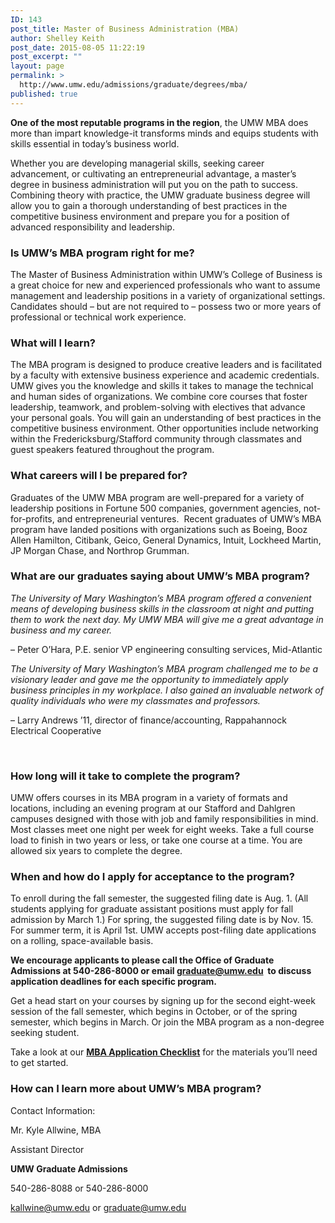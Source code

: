 ```yaml
---
ID: 143
post_title: Master of Business Administration (MBA)
author: Shelley Keith
post_date: 2015-08-05 11:22:19
post_excerpt: ""
layout: page
permalink: >
  http://www.umw.edu/admissions/graduate/degrees/mba/
published: true
---
```

<strong>One of the most reputable programs in the region</strong>, the UMW MBA does more than impart knowledge-it transforms minds and equips students with skills essential in today’s business world.

Whether you are developing managerial skills, seeking career advancement, or cultivating an entrepreneurial advantage, a master’s degree in business administration will put you on the path to success. Combining theory with practice, the UMW graduate business degree will allow you to gain a thorough understanding of best practices in the competitive business environment and prepare you for a position of advanced responsibility and leadership.

<strong><h3>Is UMW’s MBA program right for me?</strong></h3>

The Master of Business Administration within UMW’s College of Business is a great choice for new and experienced professionals who want to assume management and leadership positions in a variety of organizational settings. Candidates should – but are not required to – possess two or more years of professional or technical work experience.

<strong><h3>What will I learn?</strong></h3>

The MBA program is designed to produce creative leaders and is facilitated by a faculty with extensive business experience and academic credentials. UMW gives you the knowledge and skills it takes to manage the technical and human sides of organizations. We combine core courses that foster leadership, teamwork, and problem-solving with electives that advance your personal goals. You will gain an understanding of best practices in the competitive business environment. Other opportunities include networking within the Fredericksburg/Stafford community through classmates and guest speakers featured throughout the program.

<strong><h3>What careers will I be prepared for?</strong></h3>

Graduates of the UMW MBA program are well-prepared for a variety of leadership positions in Fortune 500 companies, government agencies, not-for-profits, and entrepreneurial ventures.  Recent graduates of UMW’s MBA program have landed positions with organizations such as Boeing, Booz Allen Hamilton, Citibank, Geico, General Dynamics, Intuit, Lockheed Martin, JP Morgan Chase, and Northrop Grumman.

<strong><h3>What are our graduates saying about UMW’s MBA program?</strong></h3>

<em>The University of Mary Washington’s MBA program offered a convenient means of developing business skills in the classroom at night and putting them to work the next day. My UMW MBA will give me a great advantage in business and my career.</em>

– Peter O’Hara, P.E. senior VP engineering consulting services, Mid-Atlantic

<em>The University of Mary Washington’s MBA program challenged me to be a visionary leader and gave me the opportunity to immediately apply business principles in my workplace. I also gained an invaluable network of quality individuals who were my classmates and professors.</em>

– Larry Andrews ’11, director of finance/accounting, Rappahannock Electrical Cooperative

&nbsp;

<strong><h3>How long will it take to complete the program?</strong></h3>

UMW offers courses in its MBA program in a variety of formats and locations, including an evening program at our Stafford and Dahlgren campuses designed with those with job and family responsibilities in mind. Most classes meet one night per week for eight weeks. Take a full course load to finish in two years or less, or take one course at a time. You are allowed six years to complete the degree.

<strong><h3>When and how do I apply for acceptance to the program?</strong></h3>

To enroll during the fall semester, the suggested filing date is Aug. 1. (All students applying for graduate assistant positions must apply for fall admission by March 1.) For spring, the suggested filing date is by Nov. 15. For summer term, it is April 1st. UMW accepts post-filing date applications on a rolling, space-available basis.

<strong>We encourage applicants to please call the Office of Graduate Admissions at 540-286-8000 or email </strong><a href="mailto:graduate@umw.edu"><strong>graduate@umw.edu</strong></a><strong>  to discuss application deadlines for each specific program. </strong>

Get a head start on your courses by signing up for the second eight-week session of the fall semester, which begins in October, or of the spring semester, which begins in March. Or join the MBA program as a non-degree seeking student.

Take a look at our <a href="http://www.umw.edu/admissions/graduate/degrees/mba/mba-checklist/"><strong>MBA Application Checklist</strong></a> for the materials you’ll need to get started.

<strong><h3>How can I learn more about UMW’s MBA program?</strong></h3>

Contact Information:

Mr. Kyle Allwine, MBA

Assistant Director

<strong>UMW Graduate Admissions</strong>

540-286-8088 or 540-286-8000

<a href="mailto:kallwine@umw.edu">kallwine@umw.edu</a> or <a href="mailto:graduate@umw.edu">graduate@umw.edu</a>